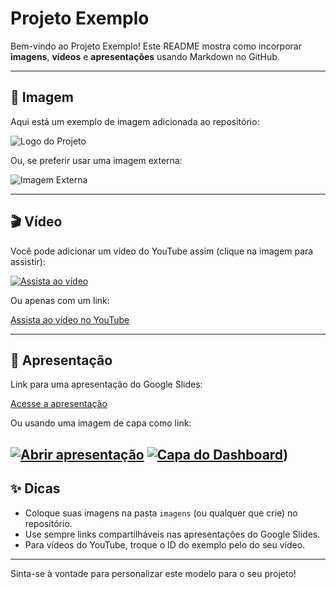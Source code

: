# Projeto Exemplo

Bem-vindo ao Projeto Exemplo! Este README mostra como incorporar **imagens**, **vídeos** e **apresentações** usando Markdown no GitHub.

---

## 📸 Imagem

Aqui está um exemplo de imagem adicionada ao repositório:

![Logo do Projeto](imagens/logo-exemplo.png)

Ou, se preferir usar uma imagem externa:

![Imagem Externa](https://upload.wikimedia.org/wikipedia/commons/4/47/PNG_transparency_demonstration_1.png)

---

## 🎬 Vídeo

Você pode adicionar um vídeo do YouTube assim (clique na imagem para assistir):

[![Assista ao vídeo](https://img.youtube.com/vi/dQw4w9WgXcQ/0.jpg)](https://www.youtube.com/watch?v=dQw4w9WgXcQ)

Ou apenas com um link:

[Assista ao vídeo no YouTube](https://www.youtube.com/watch?v=dQw4w9WgXcQ)

---

## 📑 Apresentação

Link para uma apresentação do Google Slides:

[Acesse a apresentação](https://docs.google.com/presentation/d/1bM0QpCkDgL1aZQKQpG4VvR5yR6VwF1y6dY6UQpRlQn8E)

Ou usando uma imagem de capa como link:

[![Abrir apresentação](imagens/capa-apresentacao.png)](https://docs.google.com/presentation/d/1z6Td7_rsQizTPBUK43gmDRSdjQJK1CbG/edit#slide=id.p1)
[![Capa do Dashboard](imagens/capa-dashboard.png)](https://lookerstudio.google.com/u/0/reporting/912b2d9e-0a46-4917-ba7b-b8b036896102/page/IkdGF))
---

## ✨ Dicas

- Coloque suas imagens na pasta `imagens` (ou qualquer que crie) no repositório.
- Use sempre links compartilháveis nas apresentações do Google Slides.
- Para vídeos do YouTube, troque o ID do exemplo pelo do seu vídeo.

---

Sinta-se à vontade para personalizar este modelo para o seu projeto!

